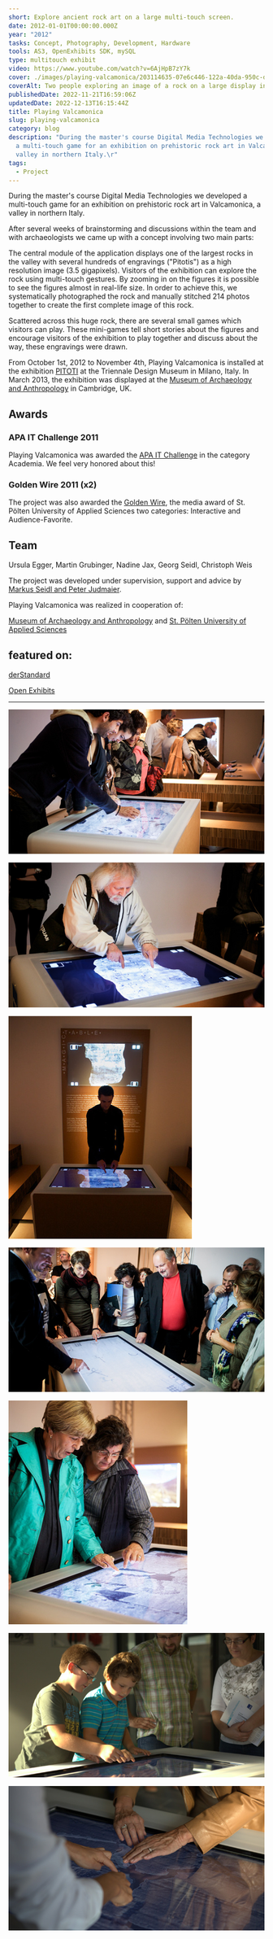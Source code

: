 ```yaml
---
short: Explore ancient rock art on a large multi-touch screen.
date: 2012-01-01T00:00:00.000Z
year: "2012"
tasks: Concept, Photography, Development, Hardware
tools: AS3, OpenExhibits SDK, mySQL
type: multitouch exhibit
video: https://www.youtube.com/watch?v=6AjHpB7zY7k
cover: ./images/playing-valcamonica/203114635-07e6c446-122a-40da-950c-d41fdc6fed73.jpg
coverAlt: Two people exploring an image of a rock on a large display integrated in a table. The context is a museum, other people in the background.
publishedDate: 2022-11-21T16:59:06Z
updatedDate: 2022-12-13T16:15:44Z
title: Playing Valcamonica
slug: playing-valcamonica
category: blog
description: "During the master's course Digital Media Technologies we developed
  a multi-touch game for an exhibition on prehistoric rock art in Valcamonica, a
  valley in northern Italy.\r"
tags:
  - Project
---
```



During the master's course Digital Media Technologies we developed a multi-touch game for an exhibition on prehistoric rock art in Valcamonica, a valley in northern Italy.

After several weeks of brainstorming and discussions within the team and with archaeologists we came up with a concept involving two main parts:

The central module of the application displays one of the largest rocks in the valley with several hundreds of engravings ("Pitotis") as a high resolution image (3.5 gigapixels). Visitors of the exhibition can explore the rock using multi-touch gestures. By zooming in on the figures it is possible to see the figures almost in real-life size. In order to achieve this, we systematically photographed the rock and manually stitched 214 photos together to create the first complete image of this rock.

Scattered across this huge rock, there are several small games which visitors can play. These mini-games tell short stories about the figures and encourage visitors of the exhibition to play together and discuss about the way, these engravings were drawn.

From October 1st, 2012 to November 4th, Playing Valcamonica is installed at the exhibition [PITOTI](http://triennale.it/en/exhibitions/past/1329-pitoti-digital-rock-art-from-ancient-europe) at the Triennale Design Museum in Milano, Italy. In March 2013, the exhibition was displayed at the [Museum of Archaeology and Anthropology](http://maa.cam.ac.uk/) in Cambridge, UK.

## Awards
### APA IT Challenge 2011
Playing Valcamonica was awarded the [APA IT Challenge](http://challenge.apa-it.at/cms/challenge/artikel.html?channel=CH0346&doc=CMS1317643985987) in the category Academia. We feel very honored about this!

### Golden Wire 2011 (x2)
The project was also awarded the [Golden Wire](http://goldenwire.fhstp.ac.at/rueckblick/2011-2/), the media award of St. Pölten University of Applied Sciences two categories: Interactive and Audience-Favorite.

## Team

Ursula Egger, Martin Grubinger, Nadine Jax, Georg Seidl, Christoph Weis

The project was developed under supervision, support and advice by [Markus Seidl and Peter Judmaier](http://mc.fhstp.ac.at/).

Playing Valcamonica was realized in cooperation of:

[Museum of Archaeology and Anthropology](http://maa.cam.ac.uk/) and [St. Pölten University of Applied Sciences](http://www.fhstp.ac.at/)


## featured on:

[derStandard](http://derstandard.at/1317018647838/Zum-Greifen-nah-Das-Betatschen-praehistorischer-Pueppchen)

[Open Exhibits](http://openexhibits.org/culture/playing-valcamonica-multitouch-application-developed-with-open-exhibits/7369/)

---

![playing_valcamonica_01](./images/playing-valcamonica/203114635-07e6c446-122a-40da-950c-d41fdc6fed73.jpg)

![playing_valcamonica_02](./images/playing-valcamonica/203114642-8101d49d-dc49-4050-b1bd-e07e6119bbb2.jpg)

![playing_valcamonica_03](./images/playing-valcamonica/203114646-a2047386-9d34-453f-9fbb-2fad66884439.jpg)

![playing_valcamonica_04](./images/playing-valcamonica/203114649-a4f0aa46-458b-4889-a18b-88ef10d9b12b.jpg)

![playing_valcamonica_05](./images/playing-valcamonica/203114652-28a50b9a-f120-46a5-820d-1a1eedfc385c.jpg)

![playing_valcamonica_06](./images/playing-valcamonica/203114656-f07a1675-cd35-439a-8aa5-2658db5b5941.jpg)

![playing_valcamonica_07](./images/playing-valcamonica/203114659-9866daf7-f416-4e91-8984-7c5e187f2c95.jpg)
